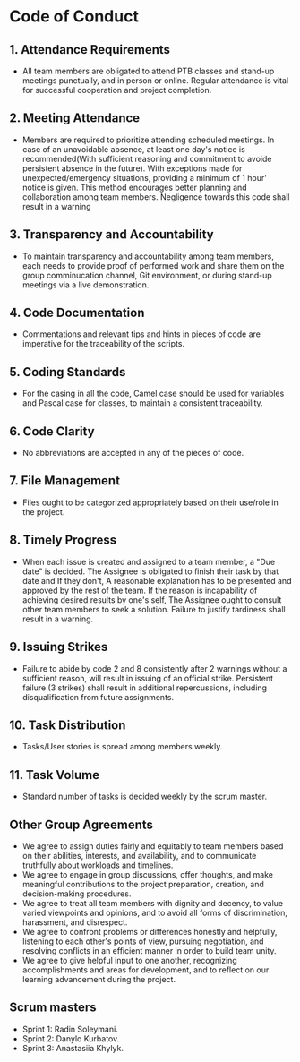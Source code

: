 # Code of Conduct

## 1. Attendance Requirements
- All team members are obligated to attend PTB classes and stand-up meetings punctually, and in person or online. Regular attendance is vital for successful cooperation and project completion. 

## 2. Meeting Attendance
- Members are required to prioritize attending scheduled meetings. In case of an unavoidable absence, at least one day's notice is recommended(With sufficient reasoning and commitment to avoide persistent absence in the future). With exceptions made for unexpected/emergency situations, providing a minimum of 1 hour' notice is given. This method encourages better planning and collaboration among team members. Negligence towards this code shall result in a warning

## 3. Transparency and Accountability
- To maintain transparency and accountability among team members, each needs to provide proof of performed work and share them on the group comminucation channel, Git environment, or during stand-up meetings via a live demonstration.

## 4. Code Documentation
- Commentations and relevant tips and hints in pieces of code are imperative for the traceability of the scripts.

## 5. Coding Standards
- For the casing in all the code, Camel case should be used for variables and Pascal case for classes, to maintain a consistent traceability.

## 6. Code Clarity
- No abbreviations are accepted in any of the pieces of code.

## 7. File Management
- Files ought to be categorized appropriately based on their use/role in the project.

## 8. Timely Progress
- When each issue is created and assigned to a team member, a "Due date" is decided. The Assignee is obligated to finish their task by that date and If they don't, A reasonable explanation has to be presented and approved by the rest of the team. If the reason is incapability of achieving desired results by one's self, The Assignee ought to consult other team members to seek a solution. Failure to justify tardiness shall result in a warning.

## 9. Issuing Strikes
- Failure to abide by code 2 and 8 consistently after 2 warnings without a sufficient reason, will result in issuing of an official strike. Persistent failure (3 strikes) shall result in additional repercussions, including disqualification from future assignments.

## 10. Task Distribution
- Tasks/User stories is spread among members weekly.

## 11. Task Volume
- Standard number of tasks is decided weekly by the scrum master.

## Other Group Agreements
- We agree to assign duties fairly and equitably to team members based on their abilities, interests, and availability, and to communicate truthfully about workloads and timelines.
- We agree to engage in group discussions, offer thoughts, and make meaningful contributions to the project preparation, creation, and decision-making procedures.
- We agree to treat all team members with dignity and decency, to value varied viewpoints and opinions, and to avoid all forms of discrimination, harassment, and disrespect.
- We agree to confront problems or differences honestly and helpfully, listening to each other's points of view, pursuing negotiation, and resolving conflicts in an efficient manner in order to build team unity.
- We agree to give helpful input to one another, recognizing accomplishments and areas for development, and to reflect on our learning advancement during the project.

## Scrum masters
- Sprint 1: Radin Soleymani.
- Sprint 2: Danylo Kurbatov.
- Sprint 3: Anastasiia Khylyk.